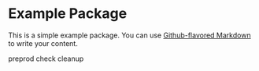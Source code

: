 # Example Package

This is a simple example package. You can use
[Github-flavored Markdown](https://guides.github.com/features/mastering-markdown/)
to write your content.

preprod check
cleanup